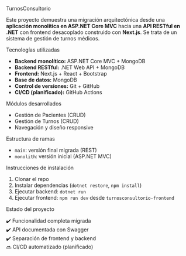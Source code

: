 TurnosConsultorio

Este proyecto demuestra una migración arquitectónica desde una **aplicación monolítica en ASP.NET Core MVC** hacia una **API RESTful en .NET** con frontend desacoplado construido con **Next.js**. Se trata de un sistema de gestión de turnos médicos.

Tecnologías utilizadas

- **Backend monolítico:** ASP.NET Core MVC + MongoDB
- **Backend RESTful:** .NET Web API + MongoDB
- **Frontend:** Next.js + React + Bootstrap
- **Base de datos:** MongoDB
- **Control de versiones:** Git + GitHub
- **CI/CD (planificado):** GitHub Actions

Módulos desarrollados

- Gestión de Pacientes (CRUD)
- Gestión de Turnos (CRUD)
- Navegación y diseño responsive

Estructura de ramas

- `main`: versión final migrada (REST)
- `monolith`: versión inicial (ASP.NET MVC)

Instrucciones de instalación

1. Clonar el repo
2. Instalar dependencias (`dotnet restore`, `npm install`)
3. Ejecutar backend: `dotnet run`
4. Ejecutar frontend: `npm run dev` desde `turnosconsultorio-frontend`

Estado del proyecto

✔️ Funcionalidad completa migrada  
✔️ API documentada con Swagger  
✔️ Separación de frontend y backend  
🔜 CI/CD automatizado (planificado)

